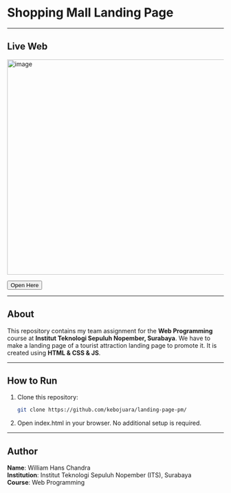 # Shopping Mall Landing Page

---

## Live Web
<img width="959" height="500" alt="image" src="https://github.com/user-attachments/assets/2bdceb98-3ab1-4834-ac15-2350a0ee3c8a" />

<a href="https://kebojuara.github.io/landing-page-pm/"><button>Open Here</button></a>

---

## About
This repository contains my team assignment for the **Web Programming** course at **Institut Teknologi Sepuluh Nopember, Surabaya**.  We have to make a landing page of a tourist attraction landing page to promote it. It is created using **HTML & CSS & JS**.

---

## How to Run
1. Clone this repository:
   ```bash
   git clone https://github.com/kebojuara/landing-page-pm/
2. Open index.html in your browser.
No additional setup is required.

---

## Author
**Name**: William Hans Chandra  
**Institution**: Institut Teknologi Sepuluh Nopember (ITS), Surabaya  
**Course**: Web Programming  
